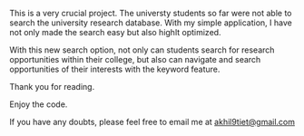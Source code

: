 This is a very crucial project. The universty students so far were not able to search the university research database.
With my simple application, I have not only made the search easy but also highlt optimized. 

With this new search option, not only can students search for research opportunities within their college, but also can navigate and search opportunities of their interests with the keyword feature.

Thank you for reading.

Enjoy the code.

If you have any doubts, please feel free to email me at akhil9tiet@gmail.com